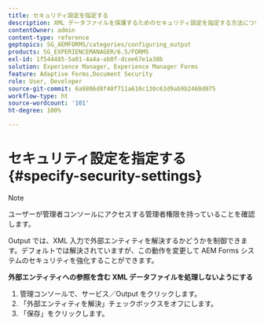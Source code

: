 ```yaml
---
title: セキュリティ設定を指定する
description: XML データファイルを保護するためのセキュリティ設定を指定する方法について説明します。セキュリティ設定機能は、XML 入力内の外部エンティティを制御します。
contentOwner: admin
content-type: reference
geptopics: SG_AEMFORMS/categories/configuring_output
products: SG_EXPERIENCEMANAGER/6.5/FORMS
exl-id: 1f544485-5a01-4a4a-ab0f-dcee67e1a38b
solution: Experience Manager, Experience Manager Forms
feature: Adaptive Forms,Document Security
role: User, Developer
source-git-commit: 6a9806d8f40f711a610c130c63d9ab9b2460d075
workflow-type: ht
source-wordcount: '101'
ht-degree: 100%

---
```


# セキュリティ設定を指定する {#specify-security-settings}

>[!NOTE]
> 
> ユーザーが管理者コンソールにアクセスする管理者権限を持っていることを確認します。

Output では、XML 入力で外部エンティティを解決するかどうかを制御できます。デフォルトでは解決されていますが、この動作を変更して AEM Forms システムのセキュリティを強化することができます。

**外部エンティティへの参照を含む XML データファイルを処理しないようにする**

1. 管理コンソールで、サービス／Output をクリックします。
1. 「外部エンティティを解決」チェックボックスをオフにします。
1. 「保存」をクリックします。
